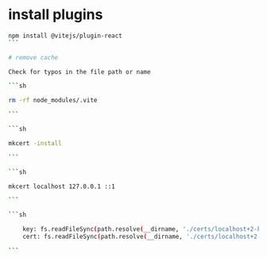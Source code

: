 # install plugins

````sh
npm install @vitejs/plugin-react
```

# remove cache

Check for typos in the file path or name

```sh

rm -rf node_modules/.vite

```

```sh

mkcert -install

```

```sh

mkcert localhost 127.0.0.1 ::1

```

```sh

    key: fs.readFileSync(path.resolve(__dirname, './certs/localhost+2-key.pem')),
    cert: fs.readFileSync(path.resolve(__dirname, './certs/localhost+2.pem'))

```



